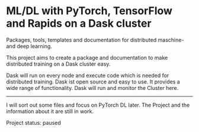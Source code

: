 # ML/DL with PyTorch, TensorFlow and Rapids on a Dask cluster

Packages, tools, templates and documentation for distributed maschine- and deep learning.


This project aims to create a package and documentation to make distributed training on a Dask cluster easy.


Dask will run on every node and execute code which is needed for distributed training. Dask ist open source and easy to use.
It provides a wide range of functionality. Dask will run and monitor the Cluster here. 

-----
I will sort out some files and focus on PyTorch DL later. 
The Project and the information about it are still in work.

Project status: paused


